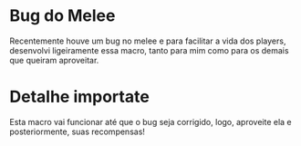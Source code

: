 # Bug do Melee

Recentemente houve um bug no melee e para facilitar a vida
dos players, desenvolvi ligeiramente essa macro, tanto
para mim como para os demais que queiram aproveitar.

# Detalhe importate
Esta macro vai funcionar até que o bug seja corrigido,
logo, aproveite ela e posteriormente, suas recompensas!
